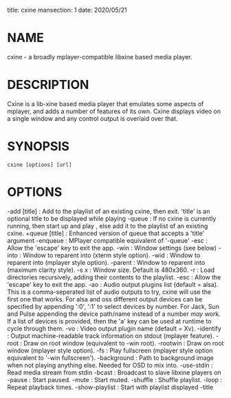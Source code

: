 title: cxine
mansection: 1
date: 2020/05/21


NAME
====

cxine - a broadly mplayer-compatible libxine based media player.


DESCRIPTION
===========

Cxine is a lib-xine based media player that emulates some aspects of mplayer, and adds a number of features of its own. Cxine displays video on a single window and any control output is overlaid over that.


SYNOPSIS
========

	cxine [options] [url]


OPTIONS
=======

-add <url> [title]
 : Add <url> to the playlist of an existing cxine, then exit. 'title' is an optional title to be displayed while playing
-queue <url>
 : If no cxine is currently running, then start up and play <url>, else add it to the playlist of an existing cxine.
+queue <url> [title]
 : Enhanced version of queue that accepts a 'title' argument
-enqueue <url>
 : MPlayer compatible equivalent of '-queue'
-esc
 : Allow the 'escape' key to exit the app.
-win
 : <win id>       Window settings (see below)
-into
 : <win id>       Window to reparent into (xterm style option).
-wid
 : <win id>       Window to reparent into (mplayer style option).
-parent
 : <win id>       Window to reparent into (maximum clarity style).
-s <wid>x<high>
 : Window size. Default is 480x360.
-r
 : Load directories recursively, adding their contents to the playlist.
-esc
 : Allow the 'escape' key to exit the app.
-ao <ao name>
 : Audio output plugins list (default = alsa). This is a comma-seperated list of audio outputs to try, cxine will use the first one that works. For alsa  and oss different output devices can be specified by appending ':0', ':1' to select devices by number. For Jack, Sun and Pulse appending the device path/name instead of a number *may* work. If a list of devices is provided, then the 'a' key can be used at runtime to cycle through them.
-vo <vo name>
 : Video output plugin name (default = Xv).
-identify
 : Output machine-readable track information on stdout (mplayer feature).
-root
 : Draw on root window (equivalent to -win root).
-rootwin
 : Draw on root window (mplayer style option).
-fs
 : Play fullscreen (mplayer style option equivalent to '-win fullscreen').
-background <path>
 : Path to background image when not playing anything else. Needed for OSD to mix into.
-use-stdin
 : Read media stream from stdin
-bcast <port>
 : Broadcast to slave libxine players on <port>
-pause
 : Start paused.
-mute
 : Start muted.
-shuffle
 : Shuffle playlist.
-loop <n>
 : Repeat playback <n> times.
-show-playlist
 : Start with playlist displayed
-title <title>
 : Set title displayed for this track. This argument is positional and must preceede the track it names, so for example 'cxine -title 'title 1' track1.mp4 -title 'title 2' track2.mp4'
-image-time <ms>
 : Number of milliseconds to pause on an image for, until starting to play/display the next track.
-imagems <ms>
 : Number of milliseconds to pause on an image for, until starting to play/display the next track.
-stop_xscreensaver
 : Disable screensaver during playing, re-enable it on exit, or if playback paused.
-screensaver
 : Disable screensaver during playing, re-enable it on exit, or if playback paused.
+screensaver
 : Enable screensaver during playing (use this to turn off 'disable screensaver' if you saved the config).
-ss
 : Disable screensaver during playing, re-enable it on exit, or if playback paused.
-SS
 : Disable screensaver during playing, re-enable it on exit BUT NOT IF PLAYBACK PAUSED.
+ss
 : Enable screensaver during playing.
-persist
 : Don't exit when nothing left to do, wait for commands on stdin.
-quit
 : Exit when nothing left to do (use this if you saved -persist config and want to turn it off)
-slave
 : Mplayer compatible flag, equivalent to '-persist -startms 0'.
-cache <age>
 : Max age of items in the download cache. Number is in seconds, but can be postfixed with 'm' for minutes, 'h' for hours and 'd' for days. e.g. '-cache 10h' means 'cache for ten hours'
-input <path>
 : Path to pipe to read commands from (by default cxine creates a pipe in '~/.cxine/cxine.pipe'). This accepts mplayer compatible form '-input file:<path>'.
-cmd <cmd>
 : Tell cxine to send a command to an already running cxine. Run 'cxine -cmd help' or 'cxine --help cmd' to learn more..
-nowplay <path>
 : Path to pipe to write 'now playing' info to (cxine will create this pipe if it doesn't already exist).
-startms <millisecs>
 : Start playing at <millisecs>'.
-dvd-device <path>
 : Path to DVD device to use (default /dev/dvd)
-dvd-region <n>
 : DVD region num (if dvd player supports this), range 1-8
-dvd-lang <lang>
 : Default language for DVDs
-osd-show
 : Show On Screen Display.
-osd-hide
 : Hide On Screen Display'.
-osd <format>
 : Define format of OSD bar.
-slow
 : Play halfspeed.
-vslow
 : Play quarterspeed.
-loud
 : Play with raised volume.
-vloud
 : Play with maximum volume.
-stream
 : Don't download remote urls in playlists etc. This currently only works for 'http:' (not https:) urls. This allow streaming internet radio urls.
-webcast
 : Implies '-stream', treats playlists as webcast announcement files, only containing one item.
-prefix
 : Append a prefix to a media url. This is mostly used with playlists, where the playlist file just names files, and -prefix is used to point the the directory they're in.
-keygrab
 : Register keygrabs, a comma-separated list of keys. See '-help keygrabs' below.
-helpers <config>
 : Register list of helper apps.
+helpers <config>
 : Prepend to list of helper apps (these helpers will be tried first).
-prio <value>
 : Set process priority in range 0-39 (requires superuser capabilities).
-nice <value>
 : Set process priority with 'nice' semantics (requires superuser capabilities).
-ac <value>
 : Set audio compression. This boosts quiet sounds, lessening the volume range. value is a percent > 100 to multiply quiet sounds by.
-ap <plugins>
 : Comma separated list of audio post processing plugins.
-aplug <plugins>
 : Comma separated list of audio post processing plugins.
-no-video
 : Don't output video (for use in combination with -ap for visualization plugins).
-novideo
 : Don't output video (for use in combination with -ap for visualization plugins).
-bookmark
 : Remember where media left-off playing.
-no-bookmark
 : Don't remember where media left-off playing.
-save-config
 : Save current cxine setup.
-defaults
 : Reset to default config (this will wipe any settings prior on the command line).
-list-extn
 : Print to stdout a list of file extensions supported by this player.
-list-mime
 : Print to stdout a list of mime-types supported by this player.
-version
 : Show program version.
--version
 : Show program version.
-?
 : Show this help.
-help
 : Show this help.
--help
 : Show this help.
--help keys
 : Show keybindings.
--help keygrabs
 : Show help for keygrab config.
--help osd
 : Show help for OSD config.
--help slave
 : Show help for MPlayer-compatible slave mode.
--help plugins
 : List available plugins.



WINDOW SETTINGS 
===============

The -win argument accepts a window-type and an optional comma-separated list of extra settings. Window types are:

none
 : don't open an X11 window
normal
 : normal X11 window (is the default if no type specified)
root
 : output on desktop root window
fullscreen
 : fullscreen window
max
 : fullscreen window
`0x<win id>`
 : the hexidecimal (starting with 0x) id of a window to embed/reparent into
`<win id>` 
 : the decimal id of a window to embed/reparent into

Additional window settings are:

sticky
 : appear on all desktops
iconized
 : start with iconized/minimized window
iconic
 : start with iconized/minimized window
minimized
 : start with iconized/minimized window
min
 : start with iconized/minimized window
shaded
 : start with 'shaded' window (if supported by window manager)
ontop
 : keep above all other windows
above
 : keep above all other windows
below
 : keep below all other windows
stickontop
 : shorthand for sticky,ontop
stickabove
 : shorthand for sticky,ontop
stickbelow
 : shorthand for sticky,below

Examples:

```
  -win fullscreen,min         fullscreen window that's minimized at startup
  -win sticky                 normal window that appears on all desktops
  -win normal,shaded,below    normal window starts shaded and below other windows
  -win 0x1f2bc                embed into window with hexadecimal id 1f2bc
```

When embedding cxine into another application (e.g. a frontend) window ids can be given to '-win' either in hex (with a leading 0x) or in decimal.


BOOKMARKS
=========

By default cxine 'bookmarks' the position in a video if exit is requested, and restarts from that position if the media is played again. This can be disabled with '-no-bookmark' or  '-startms 0'. 


DVD PLAYBACK
============

DVDs can be played using the urls 'dvd://0' to use dvdnav menu screen, or 'dvd://1', 'dvd://2', etc to play a particular track on disk. The particular dvd device to read from can be set with '-dvd-device'.


DOWNLOADS AND REMOTE MEDIA STREAMS
==================================

CXine downloads media using helper apps. Default config will use curl, wget or Twighbright links, elinks, lynx, or snarf, depending on which are found in your path your path. Cxine should be able to accept ftp: ftps: sftp: and smb: urls via curl, but these have not been tested.

You can also use 'ssh:' (not sftp, this actually streams files over ssh) urls if ssh is in your path, although these have to be set up in your '.ssh/config' to auto-login. So, for example the url 'ssh://myhost/home/music/BinaryFinary.mp3' will log into 'myhost' and use ssh to pull the file '/home/music/BinaryFinary.mp3' provided that 'myhost' has been set up in your .config with an ssh key to log in with.

More information about helpers is available with 'cxine --help helpers'

The '-stream' option is intended for use with internet radio, and only works for http:// streams. If '-stream' is supplied then http:// urls will be streamed without being downloaded to the cache directory


XINE BROADCAST
==============

Cxine supports libxine-style broadcast. If the '-bcast' option is used to specify a port then any libxine player (xine, cxine, oxine etc) should be able to connect to it using the url 'slave://<address>:<port> and mirror it's output.


SAVE CONFIGURATION
==================

If '-save-config' is given then cxine will remember the following settings if they are supplied:

```
		-vo, -ao, -ac, -ap, -prefix, -keygrab, -persist/-quit, -bookmark/-no-bookmark, -screensaver/+screensaver, -show-osd/-hide-osd, -background, -input, -cache, -nowplay,  -dvd-device, -dvd-region, -dvd-lang, -helpers
```

-defaults resets the config to default. It will also reset any settings prior to it  on the command-line, so it's best to pass it as the first option. You can set configs to defaults, make some changes, and then save, like this:

```
		cxine -defaults -background myimage.jpg -ao alsa -keygrab media -save
```


On Screen Displays
------------------

CXine supports on-screen-displays at the top and bottom of the screen. These are defined using the `-osd` switch like so:

cxine -osd `top,%t now playing: %T` -osd `bottom,%tP%% %ts/%tl`

The argument of the -osd option is a pair of comma-seperated strings. The first is `top` or `bottom` indicating which area of the screen the OSD should be displayed in. The second is the string to display, with the following printf-style `%` substitutions supported:

```
%%     output '%'
%B      output current stream bitrate
%w      output current stream video width
%h      output current stream video height
%o      output current stream AV offset
%A      output artist of current track
%T      output title of current track
%C      output comment of current track
%v      output audio volume (0-100)
%av     output audio volume (0-100)
%ac     output audio file FourCC
%ab     output audio bitrate
%as     output audio samplerate
%aw     output audio width (compression level)
%Ls     output size of playlist (number of queued tracks)
%Ls     output curr track in playlist being played
%ma     output artist for current track
%mA     output album for current track
%mt     output title of current track
%mT     output title of current track
%mY     output year for current track
%mG     output genre for current track
%mR     output copyright for current track
%mc     output DVD chapter number
%mC     output number of chapters on DVD
%ts     output number of seconds into track
%tS     output seconds into and duration of track as <position>/<track length>
%tl     output length of current track in seconds
%tP     output percent into current track
%tt     output current time in form HH:MM
%tT     output current time in form HH:MM:SS
%td     output current date in form YY/mm/dd
%tD     output current date in form YYYY/mm/dd
%tN     output current date and time in form YYYY/mm/dd HH:MM:SS
%tw     output position in track as HH:MM:SS
%tW     output length of track as HH:MM:SS

```

Onscreen displays only work if there's a video stream for them to mix into. Thus, to have an OSD when playing audio files you should either use the -background option to set a default background image, or use one of the audio post-processing visualizations, or else supply cxine with a .jpeg or .png image as the first `track` to play, and use the `-image-time` or `-imagems` options to cause the next track to start playing after the image is displayed. The image will persist and be the `video` stream for the OSD to mix into.


Playlist OSD
------------

Pressing 'p' brings up the Playlist On Screen Display. This is a simple menu whose cursor is controlled with the arrow keys on the keyboard. Putting the cursor on a particular item and pressing 'enter' will switch playback to that item. Pressing 'u' or 'd' when an item has the cursor on it will move the item up and down in the playlist. Pressing 'delete' or 'backspace' will delete an item from the playlist. Finally pressing 'p' again will dismiss the Playlist OSD.

Load Files OSD
--------------

Pressing 'l' brings up the Load Files On Screen Display. This is a simple menu whose cursor is controlled with the arrow keys on the keyboard. Putting the cursor on a particular item and pressing 'enter' will either enter a directory, or add a file to the playlist. Pressing 'delete' or 'backspace' go up one directory level. Pressing 'l' again will dismiss this menu.


Keybindings
-----------

CXine supports the following keys:

```
<escape>        exit app (requires -esc command-line option)
<spacebar>      pause playback
<pause>         pause playback
<home>          seek to start of playback
<end>           seek to near end of playback
<enter>         next item in playlist
<left arrow>    seek back 10 seconds
                shift: previous item in playlist
                ctrl: step back (not frame accurate like ctrl-right)
<right arrow>   seek forward 10 seconds
                shift: next item in playlist
                ctrl: single-step 1-frame forwards
<page up>       forward dvd chapter 
<page down>     back dvd chapter 
+ (or '=')      increase volume
                shift: increase audio compression
- (or '_')      decrease volume
                shift: decrease audio compression
l               display 'load files' menu
m               mute
o               toggle online display
p               display playlist menu
f               toggle 'fast' playback (4*speed, no sound)
s               toggle 'slow' playback (1/4 speed, no sound)
<tab>           toggle between 'raised' and 'lowered' window modes
                ctrl: toggle 'shaded' window mode (if supported by window-manager)
<delete>        reset window to 'normal' mode. (turns off 'above', 'below' and 'shaded' modes)
.               reset window to 'normal' mode. (turns off 'above', 'below' and 'shaded' modes)
<               prev item in playlist
>               next item in playlist
1,2,3...        seek to n*10 percent (so 5 seeks to 50% of stream)
```

The `+` and `-` keys represent a departure from mplayer. On the keypad they work as expected, with the 'shift' modifier alowing change of audio compression. However, on UK keyboards you have to press shift to get `+` on the non-keypad part of the keyboard. This creates confusion. Hence on the normal keyboard `=` and `-` change volume up and down, and their shifted versions `_` and `+` alter audio compression.

The following keys on 'internet' or 'media' keyboards are supported:

```
<play>
<stop>
<pause playback>
<next>
<previous>
<volume up>     with 'shift' causes a larger increase
<volume down>   with 'shift' causes a larger decrease
<volume mute>

```


Keygrabs
--------

CXine can grab keys for its exclusive use, meaning that that those keystrokes will be sent to it regardless of what window currently has input focus. Keygrabs are supplied to the program in a comma-seperated list after the `-keygrab` option. Recognized key names are either alphanumeric characters and punctuation, or the following names:

```
up, down, left, right       arrow keys
pgup, pgdn, home, end       page-up, page-down, home and end keys
pgup, pgdn, home, end       page-up, page-down, home and end keys
ins, del                    insert and delete keys
vup, vdown, mute            volume up, down and mute keys found on 'internet' keyboards
stop, play, next, prev      playback keys found on 'internet' keyboards
vpause                      media pause key found on 'internet' keyboards
```

CXine also supports the following 'group' names that grab groups of keys:

```
arrow                       left right up down
volume                      vup, vdown, mute
page                        pgup, pgdn
nav                         left, right, up, down, pgup, pgdn, home, end
media                       vup, vdown, mute, stop, play, prev, next, vpause
keypad                      up, down, left, right pgup, pgdn, home, end, +, -
```

All key and group names can have a modifier prepended. Available modifiers are `shift-`, `cntrl-` and `alt-`. If a key-modifier pair isn`t bound to an action, then cxine will treat the key as though it had no modifier. Thus `alt-o` can be bound to turn OSD display on-and-off without depriving other programs of use of the `o` key.

